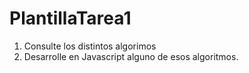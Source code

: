 # PlantillaTarea1

1. Consulte los distintos algorimos
2. Desarrolle en Javascript alguno de esos algoritmos.
